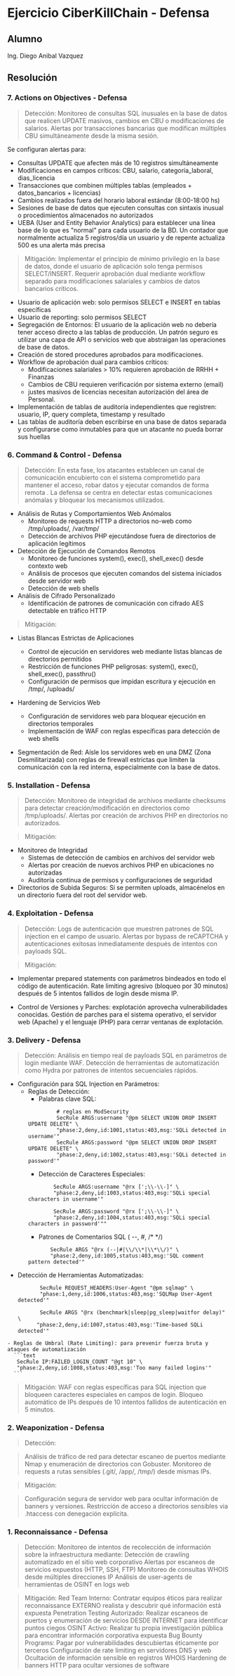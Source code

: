 # Ejercicio CiberKillChain - Defensa

## Alumno
Ing. Diego Anibal Vazquez

## Resolución

### 7. Actions on Objectives - Defensa
> Detección:
> Monitoreo de consultas SQL inusuales en la base de datos que realicen UPDATE masivos, cambios en CBU o modificaciones de salarios. Alertas por transacciones bancarias
> que modifican múltiples CBU simultáneamente desde la misma sesión.

Se configuran alertas para:
- Consultas UPDATE que afecten más de 10 registros simultáneamente
- Modificaciones en campos críticos: CBU, salario, categoría_laboral, dias_licencia
- Transacciones que combinen múltiples tablas (empleados + datos_bancarios + licencias)
- Cambios realizados fuera del horario laboral estándar (8:00-18:00 hs)
- Sesiones de base de datos que ejecuten consultas con sintaxis inusual o procedimientos almacenados no autorizados
- UEBA (User and Entity Behavior Analytics) para establecer una línea base de lo que es "normal" para cada usuario de la BD. Un contador que normalmente actualiza 5 registros/día un usuario y de repente actualiza 500 es una alerta más precisa

> Mitigación:
> Implementar el principio de mínimo privilegio en la base de datos, donde el usuario de aplicación solo tenga permisos SELECT/INSERT. Requerir aprobación dual mediante
> workflow separado para modificaciones salariales y cambios de datos bancarios críticos.

- Usuario de aplicación web: solo permisos SELECT e INSERT en tablas específicas
- Usuario de reporting: solo permisos SELECT
- Segregación de Entornos: El usuario de la aplicación web no debería tener acceso directo a las tablas de producción. Un patrón seguro es utilizar una capa de API o servicios web que abstraigan las operaciones de base de datos.
- Creación de stored procedures aprobados para modificaciones.
- Workflow de aprobación dual para cambios críticos:
    - Modificaciones salariales > 10% requieren aprobación de RRHH + Finanzas
    - Cambios de CBU requieren verificación por sistema externo (email)
    - justes masivos de licencias necesitan autorización del área de Personal.
- Implementación de tablas de auditoría independientes que registren: usuario, IP, query completa, timestamp y resultado
- Las tablas de auditoría deben escribirse en una base de datos separada y configurarse como inmutables para que un atacante no pueda borrar sus huellas

### 6. Command & Control - Defensa

> Detección:
> En esta fase, los atacantes establecen un canal de comunicación encubierto con el sistema comprometido para mantener el acceso, robar datos y ejecutar comandos de forma remota . La defensa se centra en detectar estas comunicaciones anómalas y bloquear los mecanismos utilizados.
 - Análisis de Rutas y Comportamientos Web Anómalos
   - Monitoreo de requests HTTP a directorios no-web como /tmp/uploads/, /var/tmp/
   - Detección de archivos PHP ejecutándose fuera de directorios de aplicación legítimos
 - Detección de Ejecución de Comandos Remotos
   - Monitoreo de funciones system(), exec(), shell_exec() desde contexto web
   - Análisis de procesos que ejecuten comandos del sistema iniciados desde servidor web
   - Detección de web shells
 - Análisis de Cifrado Personalizado
   - Identificación de patrones de comunicación con cifrado AES detectable en tráfico HTTP

> Mitigación:
 - Listas Blancas Estrictas de Aplicaciones
    - Control de ejecución en servidores web mediante listas blancas de directorios permitidos
    - Restricción de funciones PHP peligrosas: system(), exec(), shell_exec(), passthru()
    - Configuración de permisos que impidan escritura y ejecución en /tmp/, /uploads/

 - Hardening de Servicios Web
    - Configuración de servidores web para bloquear ejecución en directorios temporales
    - Implementación de WAF con reglas específicas para detección de web shells
 
 - Segmentación de Red: Aísle los servidores web en una DMZ (Zona Desmilitarizada) con reglas de firewall estrictas que limiten la comunicación con la red interna, especialmente con la base de datos.

### 5. Installation - Defensa
> Detección:
> Monitoreo de integridad de archivos mediante checksums para detectar creación/modificación en directorios como /tmp/uploads/. Alertas por creación de archivos PHP en directorios no autorizados.

> Mitigación:
 - Monitoreo de Integridad
     - Sistemas de detección de cambios en archivos del servidor web
     - Alertas por creación de nuevos archivos PHP en ubicaciones no autorizadas
     - Auditoría continua de permisos y configuraciones de seguridad
 - Directorios de Subida Seguros: Si se permiten uploads, almacénelos en un directorio fuera del root del servidor web.
   
### 4. Exploitation - Defensa
> Detección:
> Logs de autenticación que muestren patrones de SQL injection en el campo de usuario. Alertas por bypass de reCAPTCHA y autenticaciones exitosas inmediatamente después de intentos con payloads SQL.

> Mitigación:
- Implementar prepared statements con parámetros bindeados en todo el código de autenticación. Rate limiting agresivo (bloqueo por 30 minutos) después de 5 intentos fallidos de login desde misma IP.

- Control de Versiones y Parches: explotación aprovecha vulnerabilidades conocidas. Gestión de parches para el sistema operativo, el servidor web (Apache) y el lenguaje (PHP)  para cerrar ventanas de explotación.

### 3. Delivery - Defensa
> Detección:
> Análisis en tiempo real de payloads SQL en parámetros de login mediante WAF. Detección de herramientas de automatización como Hydra por patrones de intentos secuenciales rápidos.
  - Configuración para SQL Injection en Parámetros:
       - Reglas de Detección:
         - Palabras clave SQL:
         ```text
                  # reglas en ModSecurity
                  SecRule ARGS:username "@pm SELECT UNION DROP INSERT UPDATE DELETE" \
                  "phase:2,deny,id:1001,status:403,msg:'SQLi detected in username'"
                  SecRule ARGS:password "@pm SELECT UNION DROP INSERT UPDATE DELETE" \
                  "phase:2,deny,id:1002,status:403,msg:'SQLi detected in password'"
         ```
         - Detección de Caracteres Especiales:
         ```text
                 SecRule ARGS:username "@rx [';\\-\\-]" \
                 "phase:2,deny,id:1003,status:403,msg:'SQLi special characters in username'"

                 SecRule ARGS:password "@rx [';\\-\\-]" \
                 "phase:2,deny,id:1004,status:403,msg:'SQLi special characters in password'""
         ```
         - Patrones de Comentarios SQL  ( --, #, /* */)
         ```text
                SecRule ARGS "@rx (--|#|\\/\\*|\\*\\/)" \
                "phase:2,deny,id:1005,status:403,msg:'SQL comment pattern detected'"
         ```
   - Detección de Herramientas Automatizadas:
      ```text
             SecRule REQUEST_HEADERS:User-Agent "@pm sqlmap" \
             "phase:1,deny,id:1006,status:403,msg:'SQLMap User-Agent detected'"
        
             SecRule ARGS "@rx (benchmark|sleep|pg_sleep|waitfor delay)" \
            "phase:2,deny,id:1007,status:403,msg:'Time-based SQLi detected'"
      ```
    - Reglas de Umbral (Rate Limiting): para prevenir fuerza bruta y ataques de automatización
      ```text
       SecRule IP:FAILED_LOGIN_COUNT "@gt 10" \
       "phase:2,deny,id:1008,status:403,msg:'Too many failed logins'"
      ```
                   
           

> Mitigación:
> WAF con reglas específicas para SQL injection que bloqueen caracteres especiales en campos de login. Bloqueo automático de IPs después de 10 intentos fallidos de autenticación en 5 minutos.

### 2. Weaponization - Defensa
> Detección:

> Análisis de tráfico de red para detectar escaneo de puertos mediante Nmap y enumeración de directorios con Gobuster. Monitoreo de requests a rutas sensibles (.git/, /app/, /tmp/) desde mismas IPs.

> Mitigación:

>Configuración segura de servidor web para ocultar información de banners y versiones. Restricción de acceso a directorios sensibles via .htaccess con denegación explícita.

### 1. Reconnaissance - Defensa
> Detección:
>  Monitoreo de intentos de recolección de información sobre la infraestructura mediante:
> Detección de crawling automatizado en el sitio web corporativo
> Alertas por escaneos de servicios expuestos (HTTP, SSH, FTP)
> Monitoreo de consultas WHOIS desde múltiples direcciones IP
> Análisis de user-agents de herramientas de OSINT en logs web


> Mitigación:
> Red Team Interno: Contratar equipos éticos para realizar reconnaissance EXTERNO realista y descubrir qué información está expuesta
> Penetration Testing Autorizado: Realizar escaneos de puertos y enumeración de servicios DESDE INTERNET para identificar puntos ciegos
> OSINT Activo: Realizar tu propia investigación pública para encontrar información corporativa expuesta
> Bug Bounty Programs: Pagar por vulnerabilidades descubiertas éticamente por terceros
> Configuración de rate limiting en servidores DNS y web
> Ocultación de información sensible en registros WHOIS
> Hardening de banners HTTP para ocultar versiones de software



